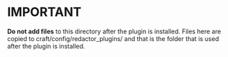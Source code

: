 IMPORTANT
=========

**Do not add files** to this directory after the plugin is installed. Files here
are copied to craft/config/redactor_plugins/ and that is the folder that is
used after the plugin is installed.
